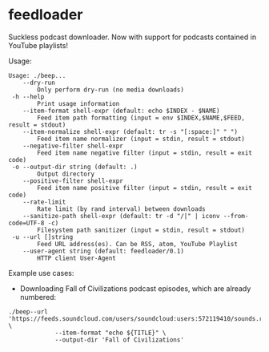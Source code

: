 # feedloader

Suckless podcast downloader. Now with support for podcasts contained in YouTube playlists!


Usage:

```
Usage: ./beep...
    --dry-run
    	Only perform dry-run (no media downloads)
 -h --help
    	Print usage information
    --item-format shell-expr (default: echo $INDEX - $NAME)
    	Feed item path formatting (input = env $INDEX,$NAME,$FEED, result = stdout)
    --item-normalize shell-expr (default: tr -s "[:space:]" " ")
    	Feed item name normalizer (input = stdin, result = stdout)
    --negative-filter shell-expr
    	Feed item name negative filter (input = stdin, result = exit code)
 -o --output-dir string (default: .)
    	Output directory
    --positive-filter shell-expr
    	Feed item name positive filter (input = stdin, result = exit code)
    --rate-limit
    	Rate limit (by rand interval) between downloads
    --sanitize-path shell-expr (default: tr -d "/|" | iconv --from-code=UTF-8 -c)
    	Filesystem path sanitizer (input = stdin, result = stdout)
 -u --url []string
    	Feed URL address(es). Can be RSS, atom, YouTube Playlist
    --user-agent string (default: feedloader/0.1)
    	HTTP client User-Agent
```

Example use cases:

- Downloading Fall of Civilizations podcast episodes, which are already numbered:
```
./beep--url 'https://feeds.soundcloud.com/users/soundcloud:users:572119410/sounds.rss' \
             --item-format "echo ${TITLE}" \
             --output-dir 'Fall of Civilizations'
```

